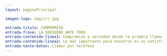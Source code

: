 ```yaml
---
layout: paginaPrincipal

imagen-logo: img/crr.jpg

entrada-titulo: COMPROMISO
entrada-frase: LA SERIEDAD ANTE TODO
entrada-contenido-linea1: Compromiso y seriedad desde la primera llamada.
entrada-contenido-linea2: Lo más importante para nosotros es su satisfacción.
entrada-texto-boton: Llamar por teléfono
---
```


